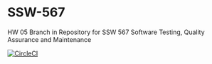 # SSW-567
HW 05 Branch in Repository for SSW 567 Software Testing, Quality Assurance and Maintenance

[![CircleCI](https://dl.circleci.com/status-badge/img/gh/sohanchatterjee/SSW-567/tree/HW05a_Mocking.svg?style=svg&circle-token=CCIPRJ_JgZSzvjWfPxEhAj23RJRao_3aa64c83e32ac1d87e498d37f907941115865534)](https://dl.circleci.com/status-badge/redirect/gh/sohanchatterjee/SSW-567/tree/HW05a_Mocking)
